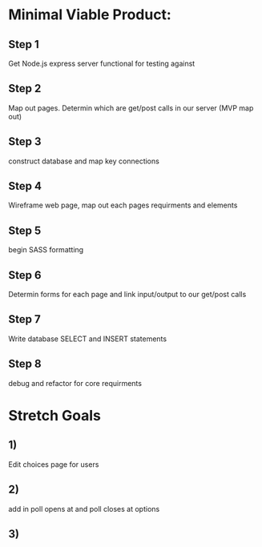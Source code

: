 
# Minimal Viable Product:

## Step 1

Get Node.js express server functional for testing against

## Step 2

Map out pages. Determin which are get/post calls in our server (MVP map out)

## Step 3

construct database and map key connections

## Step 4

Wireframe web page, map out each pages requirments and elements

## Step 5

begin SASS formatting

## Step 6

Determin forms for each page and link input/output to our get/post calls

## Step 7

Write database SELECT and INSERT statements

## Step 8

debug and refactor for core requirments

# Stretch Goals

## 1)

Edit choices page for users

## 2)

add in poll opens at and poll closes at options

## 3)


